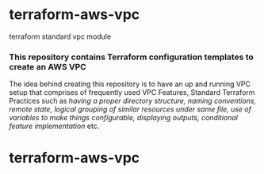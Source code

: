 # terraform-aws-vpc
terraform standard vpc module

### This repository contains Terraform configuration templates to create an AWS VPC

The idea behind creating this repository is to have an up and running VPC setup that comprises of frequently used VPC Features, Standard Terraform Practices such as *having a proper directory structure, naming conventions, remote state, logical grouping of similar resources under same file, use of variables to make things configurable, displaying outputs, conditional feature implementation* etc.
# terraform-aws-vpc
